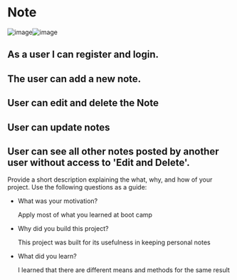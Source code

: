 # Note
![image](https://github.com/Naseeri055/Notes./blob/The_Final_Project_Of_Swift_Camp_Jazan_Nasser/Simulator%20Screen%20Recording%20-%20iPhone%2013%20-%202022-01-17%20at%2011.15.14.gif?raw=true)![image](https://github.com/Naseeri055/Note./blob/The_Final_Project_Of_Swift_Camp_Jazan_Nasser/Simulator%20Screen%20Recording%20-%20iPhone%2013%20-%202022-01-17%20at%2013.34.14.gif?raw=true)
## <Note>

## As a user I can register and login.
## The user can add a new note.
## User can edit and delete the Note
## User can update notes
## User can see all other notes posted by another user without access to 'Edit and Delete'.

Provide a short description explaining the what, why, and how of your project. Use the following questions as a guide:

- What was your motivation?
  
  Apply most of what you learned at boot camp
  
- Why did you build this project? 
  
  This project was built for its usefulness in keeping personal notes
  
- What did you learn?
  
  I learned that there are different means and methods for the same result
  
